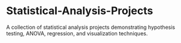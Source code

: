 # Statistical-Analysis-Projects
A collection of statistical analysis projects demonstrating hypothesis testing, ANOVA, regression, and visualization techniques.
